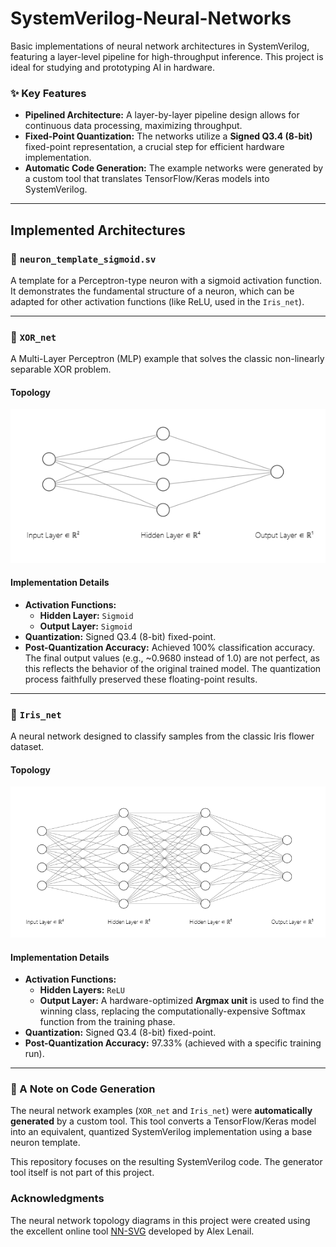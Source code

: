 # SystemVerilog-Neural-Networks

Basic implementations of neural network architectures in SystemVerilog, featuring a layer-level pipeline for high-throughput inference. This project is ideal for studying and prototyping AI in hardware.

### ✨ Key Features

* **Pipelined Architecture:** A layer-by-layer pipeline design allows for continuous data processing, maximizing throughput.
* **Fixed-Point Quantization:** The networks utilize a **Signed Q3.4 (8-bit)** fixed-point representation, a crucial step for efficient hardware implementation.
* **Automatic Code Generation:** The example networks were generated by a custom tool that translates TensorFlow/Keras models into SystemVerilog.

---

## Implemented Architectures

### 🔹 `neuron_template_sigmoid.sv`

A template for a Perceptron-type neuron with a sigmoid activation function. It demonstrates the fundamental structure of a neuron, which can be adapted for other activation functions (like ReLU, used in the `Iris_net`).

---

### 🔹 `XOR_net`

A Multi-Layer Perceptron (MLP) example that solves the classic non-linearly separable XOR problem.

#### Topology

![XOR Network Topology](XOR_net/XOR_net_topology.png)

#### Implementation Details
* **Activation Functions:**
    * **Hidden Layer:** `Sigmoid`
    * **Output Layer:** `Sigmoid`
* **Quantization:** Signed Q3.4 (8-bit) fixed-point.
* **Post-Quantization Accuracy:** Achieved 100% classification accuracy. The final output values (e.g., ~0.9680 instead of 1.0) are not perfect, as this reflects the behavior of the original trained model. The quantization process faithfully preserved these floating-point results.
---

### 🔹 `Iris_net`

A neural network designed to classify samples from the classic Iris flower dataset.

#### Topology

![Iris Network Topology](Iris_net/Iris_net_topology.png)

#### Implementation Details

* **Activation Functions:**
    * **Hidden Layers:** `ReLU`
    * **Output Layer:** A hardware-optimized **Argmax unit** is used to find the winning class, replacing the computationally-expensive Softmax function from the training phase.
* **Quantization:** Signed Q3.4 (8-bit) fixed-point.
* **Post-Quantization Accuracy:** 97.33% (achieved with a specific training run).


---

### 📝 A Note on Code Generation

The neural network examples (`XOR_net` and `Iris_net`) were **automatically generated** by a custom tool. This tool converts a TensorFlow/Keras model into an equivalent, quantized SystemVerilog implementation using a base neuron template.

This repository focuses on the resulting SystemVerilog code. The generator tool itself is not part of this project.

### Acknowledgments

The neural network topology diagrams in this project were created using the excellent online tool [NN-SVG](https'//alexlenail.me/NN-SVG/) developed by Alex Lenail.
